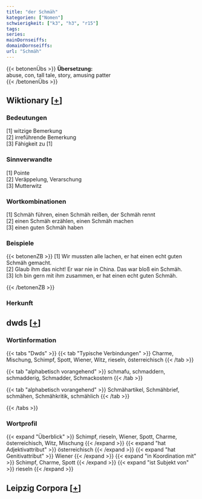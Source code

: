 ```yaml
---
title: "der Schmäh"
kategorien: ["Nomen"]
schwierigkeit: ["k3", "h3", "r15"]
tags:
series:
mainDornseiffs:
domainDornseiffs:
url: "Schmäh"
---
```


{{< betonenÜbs >}}
**Übersetzung:**  
abuse, con, tall tale, story, amusing patter  
{{< /betonenÜbs >}}

## Wiktionary [[+](https://de.wiktionary.org/wiki/Schmäh)]

### Bedeutungen
[1] witzige Bemerkung  
[2] irreführende Bemerkung  
[3] Fähigkeit zu [1]  

### Sinnverwandte
[1] Pointe  
[2] Veräppelung, Verarschung  
[3] Mutterwitz  

### Wortkombinationen
[1] Schmäh führen, einen Schmäh reißen, der Schmäh rennt  
[2] einen Schmäh erzählen, einen Schmäh machen  
[3] einen guten Schmäh haben  

### Beispiele
{{< betonenZB >}}
[1] Wir mussten alle lachen, er hat einen echt guten Schmäh gemacht.  
[2] Glaub ihm das nicht! Er war nie in China. Das war bloß ein Schmäh.  
[3] Ich bin gern mit ihm zusammen, er hat einen echt guten Schmäh.  

{{< /betonenZB >}}
### Herkunft
  



## dwds [[+](https://www.dwds.de/wb/Schmäh)]

### Wortinformation
{{< tabs "Dwds" >}}
{{< tab "Typische Verbindungen" >}}
Charme, Mischung, Schimpf, Spott, Wiener, Witz, rieseln, österreichisch
{{< /tab >}}

{{< tab "alphabetisch vorangehend" >}}
schmafu, schmaddern, schmadderig, Schmadder, Schmackostern
{{< /tab >}}

{{< tab "alphabetisch vorangehend" >}}
Schmähartikel, Schmähbrief, schmähen, Schmähkritik, schmählich
{{< /tab >}}

{{< /tabs >}}

### Wortprofil
{{< expand "Überblick" >}} Schimpf, rieseln, Wiener, Spott, Charme, österreichisch, Witz, Mischung {{< /expand >}}
{{< expand "hat Adjektivattribut" >}} österreichisch {{< /expand >}}
{{< expand "hat Genitivattribut" >}} Wiener {{< /expand >}}
{{< expand "in Koordination mit" >}} Schimpf, Charme, Spott {{< /expand >}}
{{< expand "ist Subjekt von" >}} rieseln {{< /expand >}}

## Leipzig Corpora [[+](https://corpora.uni-leipzig.de/en/res?word=Schmäh&corpusId=deu_newscrawl-public_2018)]

